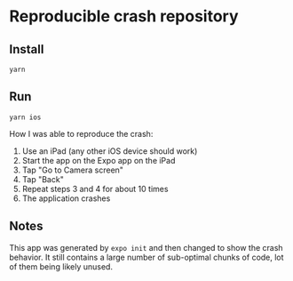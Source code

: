 # Reproducible crash repository

## Install

    yarn

## Run

    yarn ios

How I was able to reproduce the crash:

1. Use an iPad (any other iOS device should work)
2. Start the app on the Expo app on the iPad
3. Tap "Go to Camera screen"
4. Tap "Back"
5. Repeat steps 3 and 4 for about 10 times
6. The application crashes

## Notes

This app was generated by `expo init` and then changed to show the crash behavior. It still contains a large number of sub-optimal chunks of code, lot of them being likely unused.
